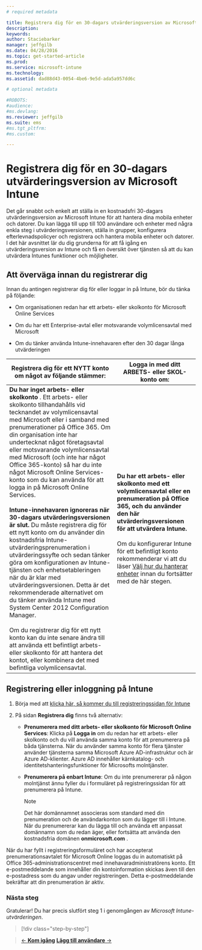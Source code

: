 ```yaml
---
# required metadata

title: Registrera dig för en 30-dagars utvärderingsversion av Microsoft Intune | Microsoft Intune
description:
keywords:
author: Staciebarker
manager: jeffgilb
ms.date: 04/28/2016
ms.topic: get-started-article
ms.prod:
ms.service: microsoft-intune
ms.technology:
ms.assetid: dad88d43-0054-4be6-9e5d-ada5a957dd6c

# optional metadata

#ROBOTS:
#audience:
#ms.devlang:
ms.reviewer: jeffgilb
ms.suite: ems
#ms.tgt_pltfrm:
#ms.custom:

---
```


# Registrera dig för en 30-dagars utvärderingsversion av Microsoft Intune

Det går snabbt och enkelt att ställa in en kostnadsfri 30-dagars utvärderingsversion av Microsoft Intune för att hantera dina mobila enheter och datorer. Du kan lägga till upp till 100 användare och enheter med några enkla steg i utvärderingsversionen, ställa in grupper, konfigurera efterlevnadspolicyer och registrera och hantera mobila enheter och datorer. I det här avsnittet lär du dig grunderna för att få igång en utvärderingsversion av Intune och få en översikt över tjänsten så att du kan utvärdera Intunes funktioner och möjligheter.

## Att överväga innan du registrerar dig

Innan du antingen registrerar dig för eller loggar in på Intune, bör du tänka på följande:

-   Om organisationen redan har ett arbets- eller skolkonto för Microsoft Online Services

-   Om du har ett Enterprise-avtal eller motsvarande volymlicensavtal med Microsoft

-   Om du tänker använda Intune-innehavaren efter den 30 dagar långa utvärderingen

|Registrera dig för ett NYTT konto om något av följande stämmer:|Logga in med ditt ARBETS- eller SKOL-konto om:|
|-----------------------------------------------------------------|------------------------------------------------|
|**Du har inget arbets- eller skolkonto** . Ett arbets- eller skolkonto tillhandahålls vid tecknandet av volymlicensavtal med Microsoft eller i samband med prenumerationer på Office 365. Om din organisation inte har undertecknat något företagsavtal eller motsvarande volymlicensavtal med Microsoft (och inte har något Office 365-konto) så har du inte något Microsoft Online Services-konto som du kan använda för att logga in på Microsoft Online Services.<br /><br />**Intune-innehavaren ignoreras när 30-dagars utvärderingsversionen är slut.** Du måste registrera dig för ett nytt konto om du använder din kostnadsfria Intune-utvärderingsprenumeration i utvärderingssyfte och sedan tänker göra om konfigurationen av Intune-tjänsten och enhetsetableringen när du är klar med utvärderingsversionen. Detta är det rekommenderade alternativet om du tänker använda Intune med System Center 2012 Configuration Manager.<br /><br />Om du registrerar dig för ett nytt konto kan du inte senare ändra till att använda ett befintligt arbets- eller skolkonto för att hantera det kontot, eller kombinera det med befintliga volymlicensavtal.|**Du har ett arbets- eller skolkonto med ett volymlicensavtal eller en prenumeration på Office 365, och du använder den här utvärderingsversionen för att utvärdera Intune.**<br /><br />Om du konfigurerar Intune för ett befintligt konto rekommenderar vi att du läser [Välj hur du hanterar enheter](choose-how-to-manage-devices.md) innan du fortsätter med de här stegen.|

## Registrering eller inloggning på Intune

1.  Börja med att [klicka här, så kommer du till registreringssidan för Intune](https://portal.office.com/Signup/Signup.aspx?OfferId=40BE278A-DFD1-470a-9EF7-9F2596EA7FF9&dl=INTUNE_A&ali=1#0%20)

2.  På sidan **Registrera dig** finns två alternativ:

    -   **Prenumerera med ditt arbets- eller skolkonto för Microsoft Online Services**: Klicka på **Logga in** om du redan har ett arbets- eller skolkonto och du vill använda samma konto för att prenumerera på båda tjänsterna. När du använder samma konto för flera tjänster använder tjänsterna samma Microsoft Azure AD-infrastruktur och är Azure AD-klienter. Azure AD innehåller kärnkatalog- och identitetshanteringsfunktioner för Microsofts molntjänster.

    -   **Prenumerera på enbart Intune**: Om du inte prenumererar på någon molntjänst ännu fyller du i formuläret på registreringssidan för att prenumerera på Intune.

        > [!NOTE]
        > Det här domännamnet associeras som standard med din prenumeration och de användarkonton som du lägger till i Intune. När du prenumererar kan du lägga till och använda ett anpassat domännamn som du redan äger, eller fortsätta att använda den kostnadsfria domänen **onmicrosoft.com** .

När du har fyllt i registreringsformuläret och har accepterat prenumerationsavtalet för Microsoft Online loggas du in automatiskt på Office 365-administrationscentret med innehavaradministratörens konto. Ett e-postmeddelande som innehåller din kontoinformation skickas även till den e-postadress som du angav under registreringen. Detta e-postmeddelande bekräftar att din prenumeration är aktiv.

### Nästa steg
Gratulerar! Du har precis slutfört steg 1 i genomgången av *Microsoft Intune-utvärderingen*.

>[!div class="step-by-step"]

>[&larr; **Kom igång**](.\get-started-with-a-30-day-trial-of-microsoft-intune.md)     [**Lägg till användare** &rarr;](.\get-started-with-a-30-day-trial-of-microsoft-intune-step-2.md)  


<!--HONumber=May16_HO2-->


